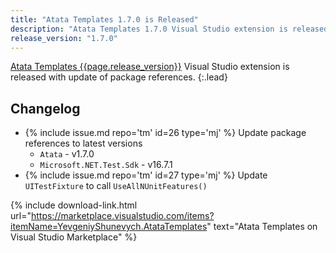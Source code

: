 ```yaml
---
title: "Atata Templates 1.7.0 is Released"
description: "Atata Templates 1.7.0 Visual Studio extension is released with update of package references."
release_version: "1.7.0"
---
```


[Atata Templates {{page.release_version}}](https://marketplace.visualstudio.com/items?itemName=YevgeniyShunevych.AtataTemplates)
Visual Studio extension is released with update of package references.
{:.lead}

<!--more-->

## Changelog

- &#8203;{% include issue.md repo='tm' id=26 type='mj' %} Update package references to latest versions
  - `Atata` - v1.7.0
  - `Microsoft.NET.Test.Sdk` - v16.7.1
- &#8203;{% include issue.md repo='tm' id=27 type='mj' %} Update `UITestFixture` to call `UseAllNUnitFeatures()`

{% include download-link.html url="https://marketplace.visualstudio.com/items?itemName=YevgeniyShunevych.AtataTemplates" text="Atata Templates on Visual Studio Marketplace" %}